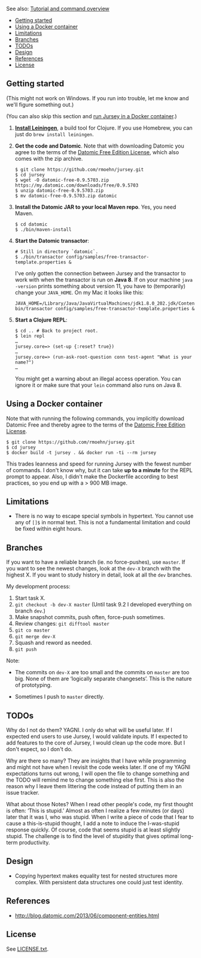 See also: [Tutorial and command overview](doc/tutorial.md)

<!-- START doctoc generated TOC please keep comment here to allow auto update -->
<!-- DON'T EDIT THIS SECTION, INSTEAD RE-RUN doctoc TO UPDATE -->


- [Getting started](#getting-started)
- [Using a Docker container](#using-a-docker-container)
- [Limitations](#limitations)
- [Branches](#branches)
- [TODOs](#todos)
- [Design](#design)
- [References](#references)
- [License](#license)

<!-- END doctoc generated TOC please keep comment here to allow auto update -->

Getting started
---------------

(This might not work on Windows. If you run into trouble, let me know and we'll
figure something out.)

(You can also skip this section and [run Jursey in a Docker
container](#Using-a-Docker-container).)

1. [**Install Leiningen**](https://leiningen.org/#install), a build tool for
   Clojure. If you use Homebrew, you can just do `brew install leiningen`.

2. **Get the code and Datomic**. Note that with downloading Datomic you agree to
   the terms of the [Datomic Free Edition
   License](https://my.datomic.com/datomic-free-edition-license.html), which
   also comes with the zip archive.

    ```
    $ git clone https://github.com/rmoehn/jursey.git
    $ cd jursey
    $ wget -O datomic-free-0.9.5703.zip https://my.datomic.com/downloads/free/0.9.5703
    $ unzip datomic-free-0.9.5703.zip
    $ mv datomic-free-0.9.5703.zip datomic
    ```

3. **Install the Datomic JAR to your local Maven repo**. Yes, you need Maven.

    ```
    $ cd datomic
    $ ./bin/maven-install
    ```

4. **Start the Datomic transactor**:

    ```
    # Still in directory `datomic`.
    $ ./bin/transactor config/samples/free-transactor-template.properties &
    ```

   I've only gotten the connection between Jursey and the transactor to work with
   when the transactor is run on **Java 8**. If on your machine `java -version`
   prints something about version 11, you have to (temporarily) change your
   `JAVA_HOME`. On my Mac it looks like this:

   ```
   JAVA_HOME=/Library/Java/JavaVirtualMachines/jdk1.8.0_202.jdk/Contents/Home/ bin/transactor config/samples/free-transactor-template.properties &
   ```

5. **Start a Clojure REPL**:

    ```
    $ cd .. # Back to project root.
    $ lein repl
    …
    jursey.core=> (set-up {:reset? true})
    …
    jursey.core=> (run-ask-root-question conn test-agent "What is your name?")
    …
    ```

   You might get a warning about an illegal access operation. You can ignore it or
   make sure that your `lein` command also runs on Java 8.


Using a Docker container
------------------------

Note that with running the following commands, you implicitly download Datomic
Free and thereby agree to the terms of the [Datomic Free Edition
License](https://my.datomic.com/datomic-free-edition-license.html).

```
$ git clone https://github.com/rmoehn/jursey.git
$ cd jursey
$ docker build -t jursey . && docker run -ti --rm jursey
```

This trades leanness and speed for running Jursey with the fewest number of
commands. I don't know why, but it can take **up to a minute** for the REPL
prompt to appear. Also, I didn't make the Dockerfile according to best
practices, so you end up with a > 900 MB image.


Limitations
-----------

- There is no way to escape special symbols in hypertext. You cannot use any of
  `[]$` in normal text. This is not a fundamental limitation and could be fixed
  within eight hours.


Branches
--------

If you want to have a reliable branch (ie. no force-pushes), use `master`. If
you want to see the newest changes, look at the `dev-X` branch with the highest
X. If you want to study history in detail, look at all the `dev` branches.

My development process:

1. Start task X.
2. `git checkout -b dev-X master` (Until task 9.2 I developed everything on
   branch `dev`.)
3. Make snapshot commits, push often, force-push sometimes.
4. Review changes: `git difftool master`
5. `git co master`
6. `git merge dev-X`
7. Squash and reword as needed.
8. `git push`

Note:

- The commits on `dev-X` are too small and the commits on `master` are too big.
  None of them are ‘logically separate changesets’. This is the nature of
  prototyping.

- Sometimes I push to `master` directly.


TODOs
-----

Why do I not do them? YAGNI. I only do what will be useful later. If I expected
end users to use Jursey, I would validate inputs. If I expected to add features
to the core of Jursey, I would clean up the code more. But I don't expect, so I
don't do.

Why are there so many? They are insights that I have while programming and might
not have when I revisit the code weeks later. If one of my YAGNI expectations
turns out wrong, I will open the file to change something and the TODO will
remind me to change something else first. This is also the reason why I leave
them littering the code instead of putting them in an issue tracker.

What about those Notes? When I read other people's code, my first thought is
often: ‘This is stupid.’ Almost as often I realize a few minutes (or days) later
that it was I, who was stupid. When I write a piece of code that I fear to cause
a this-is-stupid thought, I add a note to induce the I-was-stupid response
quickly. Of course, code that seems stupid is at least slightly stupid. The
challenge is to find the level of stupidity that gives optimal long-term
productivity.


Design
------

- Copying hypertext makes equality test for nested structures more complex.
  With persistent data structures one could just test identity.


References
----------

- http://blog.datomic.com/2013/06/component-entities.html


License
-------

See [LICENSE.txt](LICENSE.txt).
